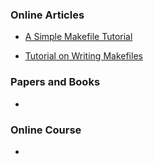 
### Online Articles
* [A Simple Makefile Tutorial](http://www.cs.colby.edu/maxwell/courses/tutorials/maketutor/)

* [Tutorial on Writing Makefiles](https://www.math.colostate.edu/~yzhou/computer/writemakefile.html#Source%2fObject%20Separation%20and%20Variant%20Builds)

### Papers and Books
* 

### Online Course
*